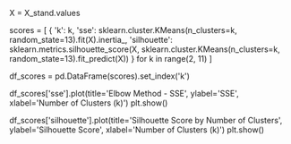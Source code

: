 
X = X_stand.values

scores = [
    {
        'k': k,
        'sse': sklearn.cluster.KMeans(n_clusters=k, random_state=13).fit(X).inertia_,
        'silhouette': sklearn.metrics.silhouette_score(X, sklearn.cluster.KMeans(n_clusters=k, random_state=13).fit_predict(X))
    }
    for k in range(2, 11)
]

df_scores = pd.DataFrame(scores).set_index('k')

df_scores['sse'].plot(title='Elbow Method - SSE', ylabel='SSE', xlabel='Number of Clusters (k)')
plt.show()

df_scores['silhouette'].plot(title='Silhouette Score by Number of Clusters', ylabel='Silhouette Score', xlabel='Number of Clusters (k)')
plt.show()